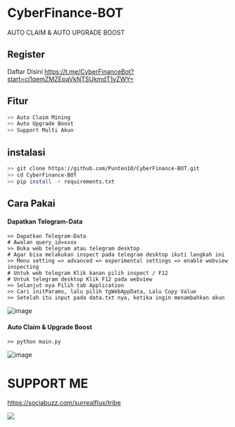 # CyberFinance-BOT
AUTO CLAIM &amp; AUTO UPGRADE BOOST

## Register
Daftar Disini https://t.me/CyberFinanceBot?start=cj1qemZMZEpaVkNTSUkmdT1yZWY=

## Fitur
```bash
>> Auto Claim Mining
>> Auto Upgrade Boost
>> Support Multi Akun
```

## instalasi
```bash
>> git clone https://github.com/Punten10/CyberFinance-BOT.git
>> cd CyberFinance-BOT
>> pip install -r requirements.txt
```

## Cara Pakai
#### Dapatkan Telegram-Data
```shell
>> Dapatkan Telegram-Data
# Awalan query_id=xxxx
>> Buka web telegram atau telegram desktop
# Agar bisa melakukan inspect pada telegram desktop ikuti langkah ini
>> Menu setting => advanced => experimental settings => enable webview inspecting
# Untuk web telegram Klik kanan pilih inspect / F12
# Untuk telegram desktop Klik F12 pada webview
>> Selanjut nya Pilih tab Application
>> Cari initParams, lalu pilih tgWebAppData, Lalu Copy Value
>> Setelah itu input pada data.txt nya, ketika ingin menambahkan akun
```
![image](https://github.com/Punten10/CyberFinance-BOT/assets/64400801/8f273241-4f7f-4002-9044-d2fb776d218e)

#### Auto Claim & Upgrade Boost
```shell
>> python main.py
```
![image](https://github.com/Punten10/CyberFinance-BOT/assets/64400801/7538d540-b777-49e6-8a71-4f8a6602021b)

# SUPPORT ME
https://sociabuzz.com/surrealflux/tribe

[<img src="https://img.shields.io/badge/Telegram-%40Me-orange">](https://t.me/zuiredrop)
